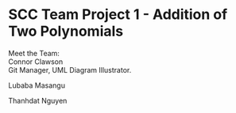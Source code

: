# SCC Team Project 1 - Addition of Two Polynomials

Meet the Team:</br>
Connor Clawson</br>
Git Manager, UML Diagram Illustrator.

Lubaba Masangu

Thanhdat Nguyen
